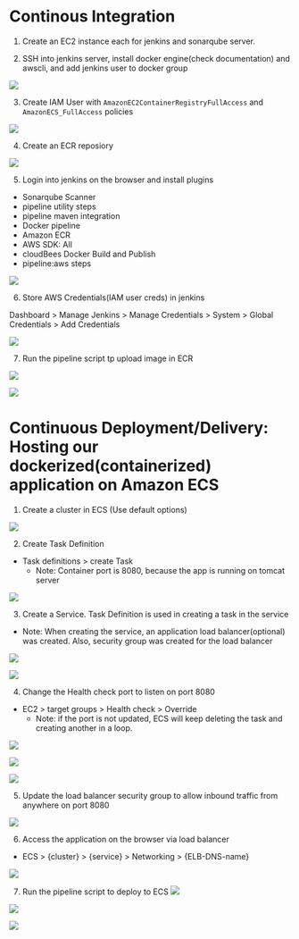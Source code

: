# Continous Integration

1. Create an EC2 instance each for jenkins and sonarqube server.

2. SSH into jenkins server, install docker engine(check documentation) and awscli, and add jenkins user to docker group

![](./img/d1.png)

3. Create IAM User with `AmazonEC2ContainerRegistryFullAccess` and `AmazonECS_FullAccess` policies

![](./img/d2.png)

4. Create an ECR reposiory

![](./img/d3.png)

5. Login into jenkins on the browser and install plugins
* Sonarqube Scanner
* pipeline utility steps
* pipeline maven integration
* Docker pipeline
* Amazon ECR
* AWS SDK: All
* cloudBees Docker Build and Publish
* pipeline:aws steps

![](./img/d4.png)

6. Store AWS Credentials(IAM user creds) in jenkins

Dashboard > Manage Jenkins > Manage Credentials > System > Global Credentials > Add Credentials

![](./img/d5.png)

7. Run the pipeline script tp upload image in ECR

![](./img/d6.png)

![](./img/d7.png)

# Continuous Deployment/Delivery: Hosting our dockerized(containerized) application on Amazon ECS

1. Create a cluster in ECS (Use default options)

![](./img/d8.png)

2. Create Task Definition
* Task definitions > create Task
  * Note: Container port is 8080, because the app is running on tomcat server

![](./img/d9.png)

3. Create a Service. Task Definition is used in creating a task in the service
  * Note: When creating the service, an application load balancer(optional) was created. Also, security group was created for the load balancer

![](./img/d10.png)

![](./img/d11.png)

4. Change the Health check port to listen on port 8080
* EC2 > target groups > Health check > Override
  * Note: if the port is not updated, ECS will keep deleting the task and creating another in a loop.

![](./img/d12.png)

![](./img/d13.png)

![](./img/d14.png)

5. Update the load balancer security group to allow inbound traffic from anywhere on port 8080

![](./img/d15.png)

6. Access the application on the browser via load balancer
* ECS > {cluster} > {service} > Networking > {ELB-DNS-name}

![](./img/d16.png)

7. Run the pipeline script to deploy to ECS
![](./img/d17.png)

![](./img/d18.png)

![](./img/d19.png)